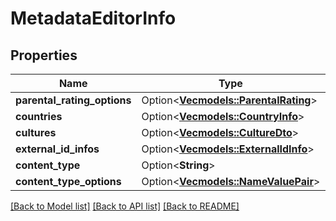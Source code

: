 # MetadataEditorInfo

## Properties

Name | Type | Description | Notes
------------ | ------------- | ------------- | -------------
**parental_rating_options** | Option<[**Vec<models::ParentalRating>**](ParentalRating.md)> |  | [optional]
**countries** | Option<[**Vec<models::CountryInfo>**](CountryInfo.md)> |  | [optional]
**cultures** | Option<[**Vec<models::CultureDto>**](CultureDto.md)> |  | [optional]
**external_id_infos** | Option<[**Vec<models::ExternalIdInfo>**](ExternalIdInfo.md)> |  | [optional]
**content_type** | Option<**String**> |  | [optional]
**content_type_options** | Option<[**Vec<models::NameValuePair>**](NameValuePair.md)> |  | [optional]

[[Back to Model list]](../README.md#documentation-for-models) [[Back to API list]](../README.md#documentation-for-api-endpoints) [[Back to README]](../README.md)


